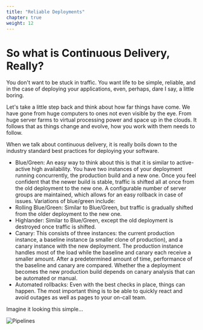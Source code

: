 ```yaml
---
title: "Reliable Deployments"
chapter: true
weight: 12
---
```

# So what is Continuous Delivery, Really? 

You don't want to be stuck in traffic. You want life to be simple, reliable, and in the case of deploying your applications, even, perhaps, dare I say, a little boring.

Let's take a little step back and think about how far things have come. We have gone from huge computers to ones not even visible by the eye. From huge server farms to virtual processing power and space up in the clouds. It follows that as things change and evolve, how you work with them needs to follow.

When we talk about continuous delivery, it is really boils down to the industry standard best practices for deploying your software.


- Blue/Green: An easy way to think about this is that it is similar to active-active high availability. You have two instances of your deployment running concurrently, the production build and a new one. Once you feel confident that the newer build is stable, traffic is shifted all at once from the old deployment to the new one. A configurable number of server groups are maintained, which allows for an easy rollback in case of issues. Variations of blue/green include:
 - Rolling Blue/Green: Similar to Blue/Green, but traffic is gradually shifted from the older deployment to the new one.
 - Highlander: Similar to Blue/Green, except the old deployment is destroyed once traffic is shifted.
- Canary: This consists of three instances: the current production instance, a baseline instance (a smaller clone of production), and a canary instance with the new deployment. The production instance handles most of the load while the baseline and canary each receive a smaller amount. After a predetermined amount of time, performance of the baseline and canary are compared. Whether the a deployment becomes the new production build depends on canary analysis that can be automated or manual.
- Automated rollbacks: Even with the best checks in place, things can happen. The most important thing is to be able to quickly react and avoid outages as well as pages to your on-call team.

Imagine it looking this simple...

![Pipelines](/images/pipelines.png)
 



 



